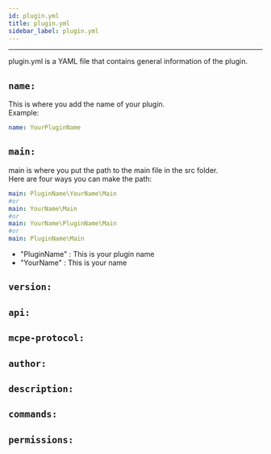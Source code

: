 ```yaml
---
id: plugin.yml
title: plugin.yml
sidebar_label: plugin.yml
---
```

___

plugin.yml is a YAML file that contains general information of the plugin.  

## `name:`
This is where you add the name of your plugin.  
Example:
```yaml
name: YourPluginName
```

## `main:`
main is where you put the path to the main file in the src folder.  
Here are four ways you can make the path:
```yml
main: PluginName\YourName\Main
#or
main: YourName\Main
#or
main: YourName\PluginName\Main
#or
main: PluginName\Main
```

* "PluginName" : This is your plugin name  
* "YourName" : This is your name
## `version:`

## `api:`

## `mcpe-protocol:`

## `author:`

## `description:`

## `commands:`

## `permissions:`
